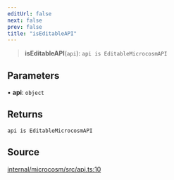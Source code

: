 ```yaml
---
editUrl: false
next: false
prev: false
title: "isEditableAPI"
---
```


> **isEditableAPI**(`api`): `api is EditableMicrocosmAPI`

## Parameters

• **api**: `object`

## Returns

`api is EditableMicrocosmAPI`

## Source

[internal/microcosm/src/api.ts:10](https://github.com/nodenogg-in/alpha-p2p/blob/8383a4b/internal/microcosm/src/api.ts#L10)
